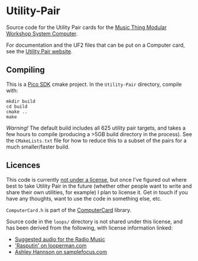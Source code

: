 # Utility-Pair
Source code for the Utility Pair cards for the [Music Thing Modular Workshop System Computer](https://www.musicthing.co.uk/workshopsystem/).

For documentation and the UF2 files that can be put on a Computer card, see the [Utility Pair website](https://www.chris-j.co.uk/utility_pair/).


## Compiling
This is a [Pico SDK](https://github.com/raspberrypi/pico-sdk) cmake project. In the `Utility-Pair` directory, compile with:
```
mkdir build
cd build
cmake ..
make
```

*Warning!* The default build includes all 625 utility pair targets, and takes a few hours to compile (producing a >5GB build directory in the process). See the `CMakeLists.txt` file for how to reduce this to a subset of the pairs for a much smaller/faster build.


## Licences
This code is currently [not under a license](https://choosealicense.com/no-permission/), but once I've figured out where best to take Utility Pair in the future (whether other people want to write and share their own utilities, for example) I plan to license it. Get in touch if you have any thoughts, want to use the code in something else, etc.

`ComputerCard.h` is part of the [ComputerCard](https://github.com/TomWhitwell/Workshop_Computer/tree/main/Demonstrations%2BHelloWorlds/PicoSDK/ComputerCard) library.

Source code in the `loops/` directory is not shared under this license, and has been derived from the following, with license information linked:
- [Suggested audio for the Radio Music](https://github.com/TomWhitwell/RadioMusic/wiki/Audio-for-the-SD-Card)
- ['Rasputin' on looperman.com](https://www.looperman.com/loops/detail/382008/spector-christmas-groove-free-150bpm-pop-drum-loopnot)
- [Ashley Hannson on samplefocus.com](https://samplefocus.com/samples/sleigh-bells-c)
